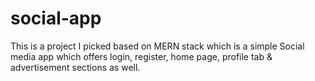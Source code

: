 # social-app
This is a project I picked based on MERN stack which is a simple Social media app which offers login, register, home page, profile tab &amp; advertisement sections as well.
